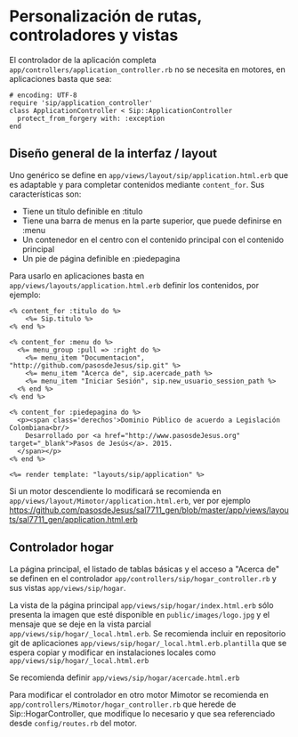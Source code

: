 # Personalización de rutas, controladores y vistas

El controlador de la aplicación completa ```app/controllers/application_controller.rb``` no se necesita en motores, en aplicaciones basta que sea:
```
# encoding: UTF-8
require 'sip/application_controller'
class ApplicationController < Sip::ApplicationController
  protect_from_forgery with: :exception
end
```

## Diseño general de la interfaz / layout

Uno genérico se define en ```app/views/layout/sip/application.html.erb``` que es adaptable y para completar contenidos mediante ```content_for```.  Sus características son:
- Tiene un título definible en :titulo
- Tiene una barra de menus en la parte superior, que puede definirse en :menu
- Un contenedor en el centro con el contenido principal con el contenido principal
- Un pie de página definible en :piedepagina

Para usarlo en aplicaciones basta en ```app/views/layouts/application.html.erb``` definir los contenidos, por ejemplo:
```
<% content_for :titulo do %>
    <%= Sip.titulo %>
<% end %>

<% content_for :menu do %>
  <%= menu_group :pull => :right do %>
    <%= menu_item "Documentacion", "http://github.com/pasosdeJesus/sip.git" %>
    <%= menu_item "Acerca de", sip.acercade_path %>
    <%= menu_item "Iniciar Sesión", sip.new_usuario_session_path %>
  <% end %>
<% end %>

<% content_for :piedepagina do %>
  <p><span class='derechos'>Dominio Público de acuerdo a Legislación Colombiana<br/>
    Desarrollado por <a href="http://www.pasosdeJesus.org" target="_blank">Pasos de Jesús</a>. 2015.
  </span></p>
<% end %>

<%= render template: "layouts/sip/application" %>
```

Si un motor descendiente lo modificará se recomienda en ```app/views/layout/Mimotor/application.html.erb```, ver por ejemplo https://github.com/pasosdeJesus/sal7711_gen/blob/master/app/views/layouts/sal7711_gen/application.html.erb


## Controlador hogar

La página principal, el listado de tablas básicas y el acceso a "Acerca de" se definen en el controlador ```app/controllers/sip/hogar_controller.rb``` y sus vistas ```app/views/sip/hogar```.  

La vista de la página principal ```app/views/sip/hogar/index.html.erb``` sólo presenta la imagen que
esté disponible en ```public/images/logo.jpg``` y el mensaje que se deje en la vista parcial ```app/views/sip/hogar/_local.html.erb```.  Se recomienda incluir en repositorio git de aplicaciones ```app/views/sip/hogar/_local.html.erb.plantilla``` que se espera copiar y modificar en instalaciones locales como  ```app/views/sip/hogar/_local.html.erb```

Se recomienda definir ```app/views/sip/hogar/acercade.html.erb```

Para modificar el controlador en otro motor Mimotor se recomienda en ```app/controllers/Mimotor/hogar_controller.rb``` que herede de Sip::HogarController, que modifique lo necesario y que sea referenciado desde ```config/routes.rb``` del motor.

